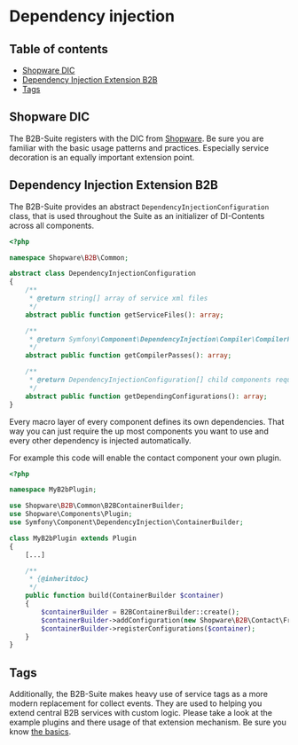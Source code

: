 # Dependency injection

## Table of contents
*   [Shopware DIC](#shopware-dic)
*   [Dependency Injection Extension B2B](#dependency-injection-extension-b2b)
*   [Tags](#tags)

## Shopware DIC
The B2B-Suite registers with the DIC from [Shopware](https://developers.shopware.com/developers-guide/shopware-5-core-service-extensions/). Be sure you are familiar with the basic usage patterns and practices. Especially service decoration is an equally important extension point.

## Dependency Injection Extension B2B
The B2B-Suite provides an abstract `DependencyInjectionConfiguration` class, that is used throughout the Suite as an initializer of DI-Contents across all components.

```php
<?php

namespace Shopware\B2B\Common;

abstract class DependencyInjectionConfiguration
{
    /**
     * @return string[] array of service xml files
     */
    abstract public function getServiceFiles(): array;

    /**
     * @return Symfony\Component\DependencyInjection\Compiler\CompilerPassInterface[]
     */
    abstract public function getCompilerPasses(): array;

    /**
     * @return DependencyInjectionConfiguration[] child components required by this component
     */
    abstract public function getDependingConfigurations(): array;
}
```

Every macro layer of every component defines its own dependencies. That way you can just require the up most components you want to use and every other dependency is injected automatically.

For example this code will enable the contact component your own plugin.

```php
<?php

namespace MyB2bPlugin;

use Shopware\B2B\Common\B2BContainerBuilder;
use Shopware\Components\Plugin;
use Symfony\Component\DependencyInjection\ContainerBuilder;

class MyB2bPlugin extends Plugin
{
    [...]

    /**
     * {@inheritdoc}
     */
    public function build(ContainerBuilder $container)
    {
        $containerBuilder = B2BContainerBuilder::create();
        $containerBuilder->addConfiguration(new Shopware\B2B\Contact\Framework\DependencyInjection\ContactFrameworkConfiguration());
        $containerBuilder->registerConfigurations($container);
    }
}
```

## Tags
Additionally, the B2B-Suite makes heavy use of service tags as a more modern replacement for collect events. They are used to helping you extend central B2B services with custom logic. Please take a look at the example plugins and there usage of that extension mechanism. Be sure you know [the basics](http://symfony.com/doc/current/service_container/tags.html).
